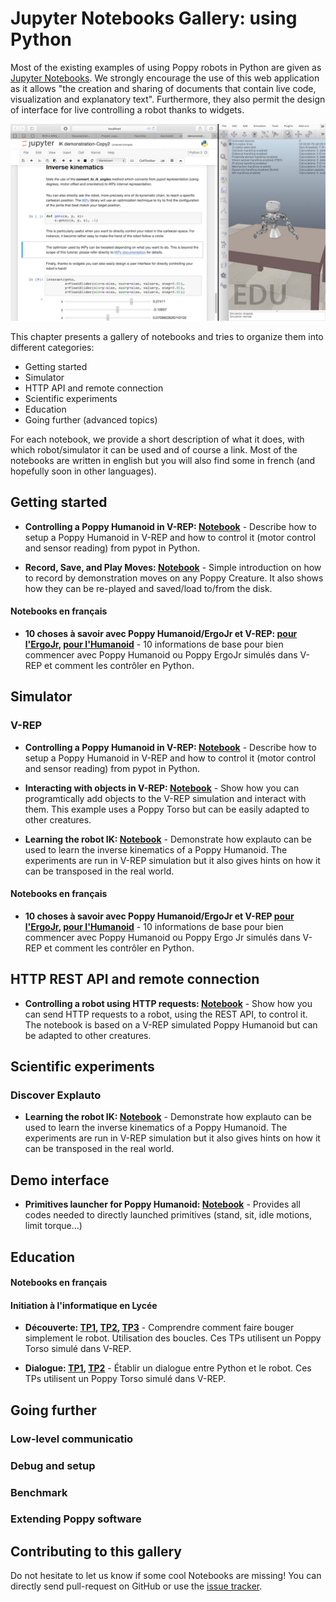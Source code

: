 # Jupyter Notebooks Gallery: using Python

Most of the existing examples of using Poppy robots in Python are given as [Jupyter Notebooks](http://jupyter.org). We strongly encourage the use of this web application as it allows "the creation and sharing of documents that contain live code, visualization and explanatory text". Furthermore, they also permit the design of interface for live controlling a robot thanks to widgets.

![Notebook Example](../img/python/notebook-example.png)

This chapter presents a gallery of notebooks and tries to organize them into different categories:

* Getting started
* Simulator
* HTTP API and remote connection
* Scientific experiments
* Education
* Going further (advanced topics)

For each notebook, we provide a short description of what it does, with which robot/simulator it can be used and of course a link. Most of the notebooks are written in english but you will also find some in french (and hopefully soon in other languages).

## Getting started

* **Controlling a Poppy Humanoid in V-REP: [Notebook](https://github.com/poppy-project/poppy-humanoid/blob/master/software/samples/notebooks/Controlling%20a%20Poppy%20humanoid%20in%20V-REP%20using%20pypot.ipynb)** - Describe how to setup a Poppy Humanoid in V-REP and how to control it (motor control and sensor reading) from pypot in Python.

* **Record, Save, and Play Moves: [Notebook](https://github.com/poppy-project/community-notebooks/blob/master/demo/poppy-ergo_Record%2C%20Save%2C%20and%20Play%20Moves.ipynb)** - Simple introduction on how to record by demonstration moves on any Poppy Creature. It also shows how they can be re-played and saved/load to/from the disk.

#### Notebooks en français

* **10 choses à savoir avec Poppy Humanoid/ErgoJr et V-REP: [pour l'ErgoJr](https://github.com/poppy-project/community-notebooks/blob/master/tutorials-education/poppy-humanoid_poppy-torso__vrep_installation%20et%20prise%20en%20main/poppy%20simul%C3%A9/Ergo_simulation%20prise%20en%20main.ipynb), [pour l'Humanoid](https://github.com/poppy-project/community-notebooks/blob/master/tutorials-education/poppy-humanoid_poppy-torso__vrep_installation%20et%20prise%20en%20main/poppy%20simul%C3%A9/premier%20pas%20avec%20poppy%20humanoid%20en%20python%20-%2010%20choses%20%C3%A0%20savoir.ipynb)** - 10 informations de base pour bien commencer avec Poppy Humanoid ou Poppy ErgoJr simulés dans V-REP et comment les contrôler en Python.

## Simulator

### V-REP

* **Controlling a Poppy Humanoid in V-REP: [Notebook](https://github.com/poppy-project/community-notebooks/blob/master/demo/poppy-humanoid_Controlling%20in%20V-REP%20using%20pypot.ipynb)** - Describe how to setup a Poppy Humanoid in V-REP and how to control it (motor control and sensor reading) from pypot in Python.

* **Interacting with objects in V-REP: [Notebook](https://github.com/poppy-project/poppy-torso/blob/ff6254355ce18a26f58654f5abc82485a7a22d13/software/doc/tutorial/Poppy%20Torso%20interacting%20with%20objects%20in%20V-REP%20using%20Pypot.ipynb)** - Show how you can programtically add objects to the V-REP simulation and interact with them. This example uses a Poppy Torso but can be easily adapted to other creatures.

* **Learning the robot IK: [Notebook](https://github.com/flowersteam/explauto/blob/master/notebook/Learning%20the%20IK%20of%20the%20arm%20of%20a%20simulated%20Poppy%20using%20Explauto.ipynb)** - Demonstrate how explauto can be used to learn the inverse kinematics of a Poppy Humanoid. The experiments are run in V-REP simulation but it also gives hints on how it can be transposed in the real world.

#### Notebooks en français

* **10 choses à savoir avec Poppy Humanoid/ErgoJr et V-REP [pour l'ErgoJr](https://github.com/poppy-project/community-notebooks/blob/master/tutorials-education/poppy-humanoid_poppy-torso__vrep_installation%20et%20prise%20en%20main/poppy%20simul%C3%A9/Ergo_simulation%20prise%20en%20main.ipynb), [pour l'Humanoid](https://github.com/poppy-project/community-notebooks/blob/master/tutorials-education/poppy-humanoid_poppy-torso__vrep_installation%20et%20prise%20en%20main/poppy%20simul%C3%A9/premier%20pas%20avec%20poppy%20humanoid%20en%20python%20-%2010%20choses%20%C3%A0%20savoir.ipynb)** - 10 informations de base pour bien commencer avec Poppy Humanoid ou Poppy Ergo Jr simulés dans V-REP et comment les contrôler en Python.


## HTTP REST API and remote connection

* **Controlling a robot using HTTP requests: [Notebook](https://github.com/poppy-project/community-notebooks/blob/master/demo/poppy-humanoid_Accessing%20pypot%20REST%20API%20through%20HTTP%20requests.ipynb)** - Show how you can send HTTP requests to a robot, using the REST API, to control it. The notebook is based on a V-REP simulated Poppy Humanoid but can be adapted to other creatures.

## Scientific experiments

### Discover Explauto

* **Learning the robot IK: [Notebook](https://github.com/flowersteam/explauto/blob/master/notebook/Learning%20the%20IK%20of%20the%20arm%20of%20a%20simulated%20Poppy%20using%20Explauto.ipynb)** - Demonstrate how explauto can be used to learn the inverse kinematics of a Poppy Humanoid. The experiments are run in V-REP simulation but it also gives hints on how it can be transposed in the real world.


## Demo interface

* **Primitives launcher for Poppy Humanoid: [Notebook](https://github.com/poppy-project/poppy-humanoid/blob/dd469c262ede0877153afd6e086f65fc85e8b729/software/samples/notebooks/Demo%20Interface.ipynb)** - Provides all codes needed to directly launched primitives (stand, sit, idle motions, limit torque...)

## Education

#### Notebooks en français

#### Initiation à l'informatique en Lycée

* **Découverte: [TP1](https://github.com/poppy-project/community-notebooks/blob/master/tutorials-education/poppy-torso__vrep_Prototype%20d'ininitiation%20%C3%A0%20l'informatique%20pour%20les%20lyc%C3%A9ens/decouverte/Decouverte%20TP1.ipynb), [TP2](https://github.com/poppy-project/community-notebooks/blob/master/tutorials-education/poppy-torso__vrep_Prototype%20d'ininitiation%20%C3%A0%20l'informatique%20pour%20les%20lyc%C3%A9ens/decouverte/Decouverte%20TP2.ipynb), [TP3](https://github.com/poppy-project/community-notebooks/blob/master/tutorials-education/poppy-torso__vrep_Prototype%20d'ininitiation%20%C3%A0%20l'informatique%20pour%20les%20lyc%C3%A9ens/decouverte/Decouverte%20TP3.ipynb)** - Comprendre comment faire bouger simplement le robot. Utilisation des boucles. Ces TPs utilisent un Poppy Torso simulé dans V-REP.

* **Dialogue: [TP1](https://github.com/poppy-project/community-notebooks/blob/master/tutorials-education/poppy-torso__vrep_Prototype%20d'ininitiation%20%C3%A0%20l'informatique%20pour%20les%20lyc%C3%A9ens/dialogue/Dialogue%20TP1.ipynb), [TP2](https://github.com/poppy-project/community-notebooks/blob/master/tutorials-education/poppy-torso__vrep_Prototype%20d'ininitiation%20%C3%A0%20l'informatique%20pour%20les%20lyc%C3%A9ens/dialogue/Dialogue%20TP2.ipynb)** - Établir un dialogue entre Python et le robot. Ces TPs utilisent un Poppy Torso simulé dans V-REP.

## Going further

### Low-level communicatio

### Debug and setup

### Benchmark

### Extending Poppy software

## Contributing to this gallery

Do not hesitate to let us know if some cool Notebooks are missing! You can directly send pull-request on GitHub or use the [issue tracker](https://github.com/poppy-project/poppy-docs/issues).
